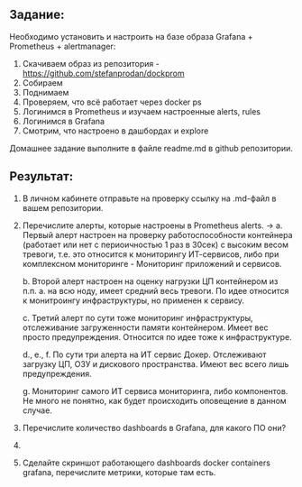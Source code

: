 ## **Задание**:

Необходимо установить и настроить на базе образа Grafana + Prometheus + alertmanager:
1. Скачиваем образ из репозитория - https://github.com/stefanprodan/dockprom
2. Собираем
3. Поднимаем
4. Проверяем, что всё работает через docker ps
5. Логинимся в Prometheus и изучаем настроенные alerts, rules
6. Логинимся в Grafana
7. Смотрим, что настроено в дашбордах и explore

Домашнее задание выполните в файле readme.md в github репозитории.

## **Результат**:
 
1.	В личном кабинете отправьте на проверку ссылку на .md-файл в вашем репозитории.
2.	Перечислите алерты, которые настроены в Prometheus alerts. -> 
    a. Первый алерт настроен на проверку работоспособности контейнера (работает или нет с периоичностью 1 раз в 30сек) с высоким весом тревоги, т.е. это относится к мониторингу ИТ-сервисов, либо при комплексном мониторинге - Мониторинг приложений и сервисов.
    
    b. Второй алерт настроен на оценку нагрузки ЦП контейнером из п.п. а. на всю ноду, имеет средний весь тревоги. По идее относится к монитроингу инфраструктуры, но применен к сервису.
    
    c. Третий алерт по сути тоже мониторинг инфраструктуры, отслеживание загруженности памяти контейнером. Имеет вес просто предупреждения. Относится по  идее тоже к инфраструктуре.

    d., e., f. По сути три алерта на ИТ сервис Докер. Отслеживают загрузку ЦП, ОЗУ и дискового пространства. Имеют вес всего лишь предупреждения.
    
    g. Мониторинг самого ИТ сервиса мониторинга, либо компонентов. Не много не понятно, как будет происходить оповещение в данном случае.
4.	Перечислите количество dashboards в Grafana, для какого ПО они?
5.	
6.	Сделайте скриншот работающего dashboards docker containers grafana, перечислите метрики, которые там есть.
